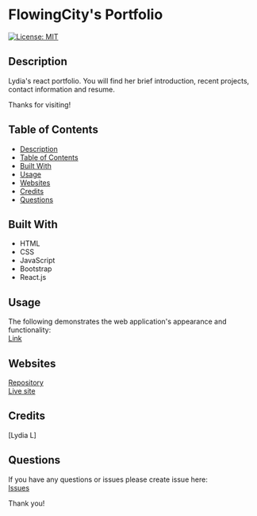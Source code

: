 # FlowingCity's Portfolio
 
[![License: MIT](https://img.shields.io/badge/License-MIT-yellow.svg)](https://opensource.org/licenses/MIT)
 
 

## Description
Lydia's react portfolio. You will find her brief introduction, recent projects, contact information and resume.

Thanks for visiting!



## Table of Contents
  - [Description](#description)
  - [Table of Contents](#table-of-contents)
  - [Built With](#built-with)
  - [Usage](#usage)
  - [Websites](#websites)
  - [Credits](#credits)
  - [Questions](#questions)



## Built With
  * HTML 
  * CSS
  * JavaScript
  * Bootstrap
  * React.js
 


## Usage 
The following demonstrates the web application's appearance and functionality:<br/>
[Link](https://drive.google.com/file/d/1qR7x6dtG2mAi7mZqrWBp5PZ0wsCAi9zB/view)



## Websites
[Repository](https://github.com/flowingcityloy/react-portfolio)<br />
[Live site](https://flowingcityloy.github.io/react-portfolio/)



## Credits

  [Lydia L]



## Questions
  
If you have any questions or issues please create issue here:<br/>
[Issues](https://github.com/flowingcityloy/react-portfolio/issues) 


Thank you!

